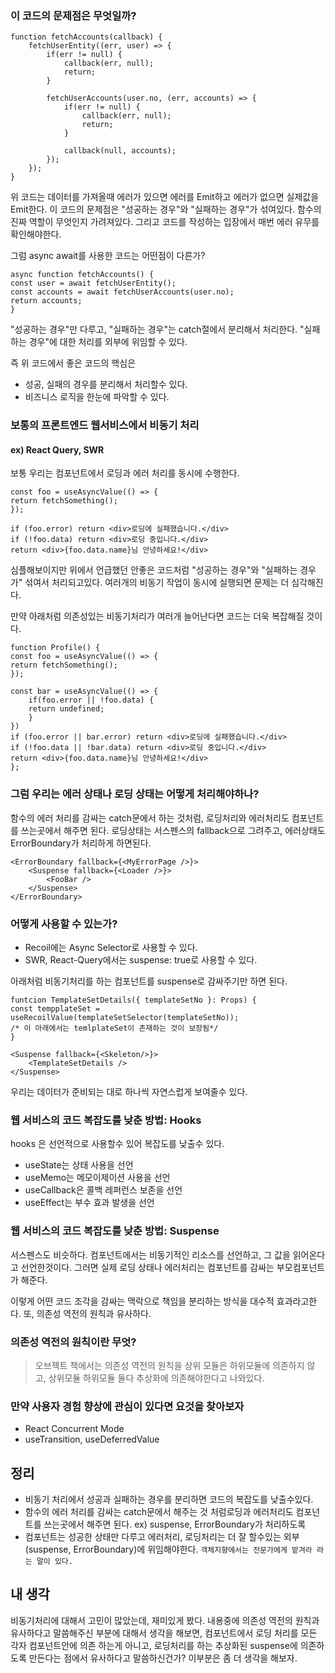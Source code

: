 


### 이 코드의 문제점은 무엇일까?
```tsx
function fetchAccounts(callback) {
	fetchUserEntity((err, user) => {
		if(err != null) {
			callback(err, null);
			return;
		}

		fetchUserAccounts(user.no, (err, accounts) => {
			if(err != null) {
				callback(err, null);
				return;
			}

			callback(null, accounts);
		});
	});
}
```
위 코드는 데이터를 가져올때 에러가 있으면 에러를 Emit하고 에러가 없으면 실제값을 Emit한다. 이 코드의 문제점은 "성공하는 경우"와 "실패하는 경우"가 섞여있다. 함수의 진짜 역할이 무엇인지 가려져있다. 그리고 코드를 작성하는 입장에서 매번 에러 유무를 확인해야한다.

그럼 async await를 사용한 코드는 어떤점이 다른가? 
```tsx
async function fetchAccounts() {
const user = await fetchUserEntity();
const accounts = await fetchUserAccounts(user.no);
return accounts;
}
```
"성공하는 경우"만 다루고, "실패하는 경우"는 catch절에서 분리해서 처리한다. "실패하는 경우"에 대한 처리를 외부에 위임할 수 있다. 

즉 위 코드에서 좋은 코드의 핵심은 
- 성공, 실패의 경우를 분리해서 처리할수 있다.
- 비즈니스 로직을 한눈에 파악할 수 있다.


### 보통의 프론트엔드 웹서비스에서 비동기 처리

#### ex) React Query, SWR
보통 우리는 컴포넌트에서 로딩과 에러 처리를 동시에 수행한다.
```tsx
const foo = useAsyncValue(() => {
return fetchSomething();
});

if (foo.error) return <div>로딩에 실패했습니다.</div>
if (!foo.data) return <div>로딩 중입니다.</div>
return <div>{foo.data.name}님 안녕하세요!</div>
```
심플해보이지만 위에서 언급했던 안좋은 코드처럼 "성공하는 경우"와 "실패하는 경우가" 섞여서 처리되고있다. 여러개의 비동기 작업이 동시에 실행되면 문제는 더 심각해진다.

만약 아래처럼 의존성있는 비동기처리가 여러개 늘어난다면 코드는 더욱 복잡해질 것이다.

```tsx
function Profile() {
const foo = useAsyncValue(() => {
return fetchSomething();
});

const bar = useAsyncValue(() => {
	if(foo.error || !foo.data) {
	return undefined;
	}
})
if (foo.error || bar.error) return <div>로딩에 실패했습니다.</div>
if (!foo.data || !bar.data) return <div>로딩 중입니다.</div>
return <div>{foo.data.name}님 안녕하세요!</div>
};
```

### 그럼 우리는 에러 상태나 로딩 상태는 어떻게 처리해야하나? 
함수의 에러 처리를 감싸는 catch문에서 하는 것처럼, 로딩처리와 에러처리도 컴포넌트를 쓰는곳에서 해주면 된다. 로딩상태는 서스펜스의 fallback으로 그려주고, 에러상태도 ErrorBoundary가 처리하게 하면된다.

```tsx
<ErrorBoundary fallback={<MyErrorPage />}>
	<Suspense fallback={<Loader />}>
		<FooBar />
	</Suspense>
</ErrorBoundary>
```

### 어떻게 사용할 수 있는가?
- Recoil에는 Async Selector로 사용할 수 있다.
- SWR, React-Query에서는 suspense: true로 사용할 수 있다.


아래처럼 비동기처리를 하는 컴포넌트를 suspense로 감싸주기만 하면 된다.
```tsx
funtcion TemplateSetDetails({ templateSetNo }: Props) {
const tempplateSet = useRecoilValue(templateSetSelector(templateSetNo));
/* 이 아래에서는 temlplateSet이 존재하는 것이 보장됨*/
}

<Suspense fallback={<Skeleton/>}>
	<TemplateSetDetails />
</Suspense>
```

우리는 데이터가 준비되는 대로 하나씩 자연스럽게 보여줄수 있다.


### 웹 서비스의 코드 복잡도를 낮춘 방법: Hooks

hooks 은 선언적으로 사용할수 있어 복잡도를 낮출수 있다.

- useState는 상태 사용을 선언
- useMemo는 메모이제이션 사용을 선언
- useCallback은 콜백 레퍼런스 보존을 선언
- useEffect는 부수 효과 발생을 선언



### 웹 서비스의 코드 복잡도를 낮춘 방법: Suspense

서스펜스도 비슷하다. 컴포넌트에서는 비동기적인 리소스를 선언하고, 그 값을 읽어온다고 선언한것이다. 그러면 실제 로딩 상태나 에러처리는 컴포넌트를 감싸는 부모컴포넌트가 해준다.

이렇게 어떤 코드 조각을 감싸는 맥락으로 책임을 분리하는 방식을 대수적 효과라고한다. 또, 의존성 역전의 원칙과 유사하다. 

### 의존성 역전의 원칙이란 무엇?

> 오브젝트 책에서는 의존성 역전의 원칙을 상위 모듈은 하위모듈에 의존하지 않고, 상위모듈 하위모듈 둘다 추상화에 의존해야한다고 나와있다.

### 만약 사용자 경험 향상에 관심이 있다면 요것을  찾아보자

- React Concurrent Mode
- useTransition, useDeferredValue

## 정리

- 비동기 처리에서 성공과 실패하는 경우를 분리하면 코드의 복잡도를 낮출수있다.
- 함수의 에러 처리를 감싸는 catch문에서 해주는 것 처럼로딩과 에러처리도 컴포넌트를 쓰는곳에서 해주면 된다. ex) suspense, ErrorBoundary가 처리하도록
- 컴포넌트는 성공한 상태만 다루고 에러처리, 로딩처리는 더 잘 할수있는 외부(suspense, ErrorBoundary)에 위임해야한다. `객체지향에서는 전문가에게 맡겨라 라는 말이 있다.`

## 내 생각

비동기처리에 대해서 고민이 많았는데, 재미있게 봤다. 내용중에 의존성 역전의 원칙과 유사하다고 말씀해주신 부분에 대해서 생각을 해보면, 컴포넌트에서 로딩 처리를 모든 각자 컴포넌트안에 의존 하는게 아니고,  로딩처리를 하는 추상화된 suspense에 의존하도록 만든다는 점에서 유사하다고 말씀하신건가? 이부분은 좀 더 생각을 해보자.